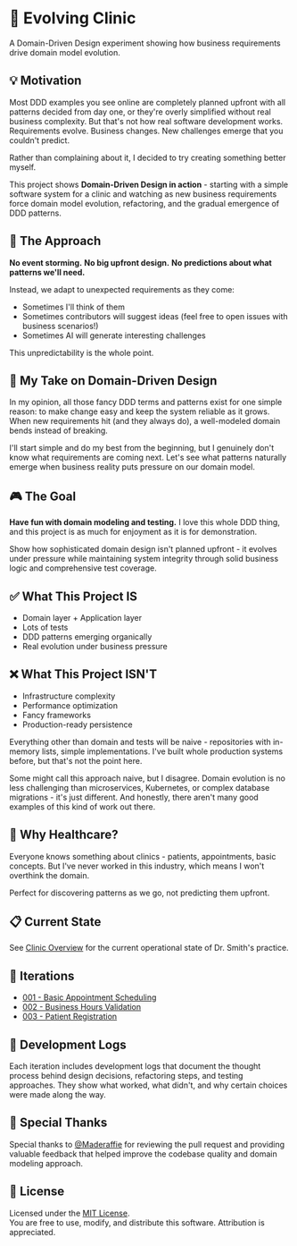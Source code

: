 # 🏥 Evolving Clinic

A Domain-Driven Design experiment showing how business requirements drive domain model evolution.

## 💡 Motivation

Most DDD examples you see online are completely planned upfront with all patterns decided from day one, or they're overly simplified without real business complexity. But that's not how real software development works. Requirements evolve. Business changes. New challenges emerge that you couldn't predict.

Rather than complaining about it, I decided to try creating something better myself.

This project shows **Domain-Driven Design in action** - starting with a simple software system for a clinic and watching as new business requirements force domain model evolution, refactoring, and the gradual emergence of DDD patterns.

## 🎯 The Approach

**No event storming.** **No big upfront design.** **No predictions about what patterns we'll need.**

Instead, we adapt to unexpected requirements as they come:

- Sometimes I'll think of them
- Sometimes contributors will suggest ideas (feel free to open issues with business scenarios!)
- Sometimes AI will generate interesting challenges

This unpredictability is the whole point.

## 🔄 My Take on Domain-Driven Design

In my opinion, all those fancy DDD terms and patterns exist for one simple reason: to make change easy and keep the system reliable as it grows. When new requirements hit (and they always do), a well-modeled domain bends instead of breaking.

I'll start simple and do my best from the beginning, but I genuinely don't know what requirements are coming next. Let's see what patterns naturally emerge when business reality puts pressure on our domain model.

## 🎮 The Goal

**Have fun with domain modeling and testing.** I love this whole DDD thing, and this project is as much for enjoyment as it is for demonstration.

Show how sophisticated domain design isn't planned upfront - it evolves under pressure while maintaining system integrity through solid business logic and comprehensive test coverage.

## ✅ What This Project IS

- Domain layer + Application layer
- Lots of tests
- DDD patterns emerging organically
- Real evolution under business pressure

## ❌ What This Project ISN'T

- Infrastructure complexity
- Performance optimization
- Fancy frameworks
- Production-ready persistence

Everything other than domain and tests will be naive - repositories with in-memory lists, simple implementations. I've built whole production systems before, but that's not the point here.

Some might call this approach naive, but I disagree. Domain evolution is no less challenging than microservices, Kubernetes, or complex database migrations - it's just different. And honestly, there aren't many good examples of this kind of work out there.

## 🏥 Why Healthcare?

Everyone knows something about clinics - patients, appointments, basic concepts. But I've never worked in this industry, which means I won't overthink the domain.

Perfect for discovering patterns as we go, not predicting them upfront.

## 📋 Current State

See [Clinic Overview](docs/clinic-overview.md) for the current operational state of Dr. Smith's practice.

## 🔄 Iterations

- [001 - Basic Appointment Scheduling](docs/iterations/001-basic-appointment-scheduling/basic-appointment-scheduling.md)
- [002 - Business Hours Validation](docs/iterations/002-business-hours-validation/business-hours-validation.md)
- [003 - Patient Registration](docs/iterations/003-patient-registration/patient-registration.md)

## 📝 Development Logs

Each iteration includes development logs that document the thought process behind design decisions, refactoring steps, and testing approaches. They show what worked, what didn't, and why certain choices were made along the way.

## 🙏 Special Thanks

Special thanks to [@Maderaffie](https://github.com/Maderaffie) for reviewing the pull request and providing valuable feedback that helped improve the codebase quality and domain modeling approach.

## 📝 License

Licensed under the [MIT License](LICENSE).  
You are free to use, modify, and distribute this software. Attribution is appreciated.

